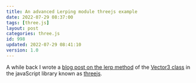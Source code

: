 ```yaml
---
title: An advanced Lerping module threejs example
date: 2022-07-29 08:37:00
tags: [three.js]
layout: post
categories: three.js
id: 998
updated: 2022-07-29 08:41:10
version: 1.0
---
```


A while back I wrote a [blog post on the lerp method](/2022/05/17/threejs-vector3-lerp/) of the [Vector3 class](https://threejs.org/docs/#api/en/math/Vector3.lerp) in the javaScript library known as [threejs](https://en.wikipedia.org/wiki/Three.js).

<!-- more -->
